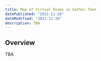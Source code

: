 ```yaml
---
title: Map of Virtual Rooms in Gather.Town
datePublished: "2021-11-28"
dateModified: "2021-11-28"
description: TBA
---
```


## Overview

TBA
